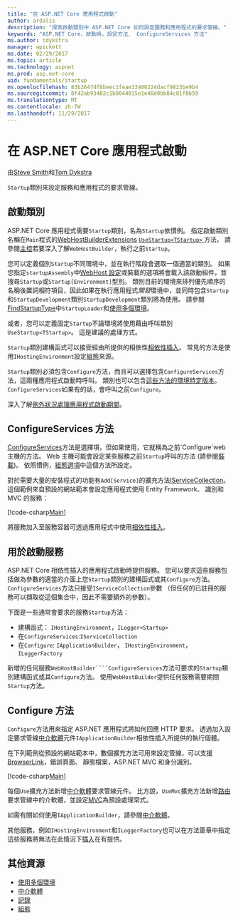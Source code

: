 ```yaml
---
title: "在 ASP.NET Core 應用程式啟動"
author: ardalis
description: "探索啟動類別中 ASP.NET Core 如何設定服務和應用程式的要求管線。"
keywords: "ASP.NET Core，啟動時，設定方法、 ConfigureServices 方法"
ms.author: tdykstra
manager: wpickett
ms.date: 02/29/2017
ms.topic: article
ms.technology: aspnet
ms.prod: asp.net-core
uid: fundamentals/startup
ms.openlocfilehash: 83b2647df8beec1feae33400224dacf9823be9b4
ms.sourcegitcommit: 8f42ab93402c1b8044815e1e48d0bb84c81f8b59
ms.translationtype: MT
ms.contentlocale: zh-TW
ms.lasthandoff: 11/29/2017
---
```

# <a name="application-startup-in-aspnet-core"></a>在 ASP.NET Core 應用程式啟動

由[Steve Smith](https://ardalis.com/)和[Tom Dykstra](https://github.com/tdykstra/)

`Startup`類別來設定服務和應用程式的要求管線。

## <a name="the-startup-class"></a>啟動類別

ASP.NET Core 應用程式需要`Startup`類別，名為`Startup`依慣例。 指定啟動類別名稱在`Main`程式的[WebHostBuilderExtensions](https://docs.microsoft.com/aspnet/core/api/microsoft.aspnetcore.hosting.webhostbuilderextensions) [ `UseStartup<TStartup>` ](https://docs.microsoft.com/aspnet/core/api/microsoft.aspnetcore.hosting.webhostbuilderextensions#Microsoft_AspNetCore_Hosting_WebHostBuilderExtensions_UseStartup__1_Microsoft_AspNetCore_Hosting_IWebHostBuilder_)方法。 請參閱[主控](xref:fundamentals/hosting)若要深入了解`WebHostBuilder`，執行之前`Startup`。

您可以定義個別`Startup`不同環境中，並在執行階段會選取一個適當的類別。 如果您指定`startupAssembly`中[WebHost 設定](https://docs.microsoft.com/aspnet/core/fundamentals/hosting?tabs=aspnetcore2x#configuring-a-host)或裝載的選項將會載入該啟動組件，並搜尋`Startup`或`Startup[Environment]`型別。 類別目前的環境來排列優先順序的名稱後置詞相符項目，因此如果在執行應用程式*開發*環境中，並同時包含`Startup`和`StartupDevelopment`類別`StartupDevelopment`類別將為使用。 請參閱[FindStartupType](https://github.com/aspnet/Hosting/blob/rel/1.1.0/src/Microsoft.AspNetCore.Hosting/Internal/StartupLoader.cs)中`StartupLoader`和[使用多個環境](environments.md#startup-conventions)。

或者，您可以定義固定`Startup`不論環境將使用藉由呼叫類別`UseStartup<TStartup>`。 這是建議的處理方式。

`Startup`類別建構函式可以接受經由所提供的相依性[相依性插入](xref:fundamentals/dependency-injection)。 常見的方法是使用`IHostingEnvironment`設定[組態](xref:fundamentals/configuration/index)來源。

`Startup`類別必須包含`Configure`方法，而且可以選擇包含`ConfigureServices`方法，這兩種應用程式啟動時呼叫。 類別也可以包含[這些方法的環境特定版本](xref:fundamentals/environments#startup-conventions)。 `ConfigureServices`如果有的話，會呼叫之前`Configure`。

深入了解[例外狀況處理應用程式啟動期間](xref:fundamentals/error-handling#startup-exception-handling)。

## <a name="the-configureservices-method"></a>ConfigureServices 方法

[ConfigureServices](https://docs.microsoft.com/aspnet/core/api/microsoft.aspnetcore.hosting.startupbase#Microsoft_AspNetCore_Hosting_StartupBase_ConfigureServices_Microsoft_Extensions_DependencyInjection_IServiceCollection_)方法是選擇項，但如果使用，它就稱為之前`Configure`web 主機的方法。 Web 主機可能會設定某些服務之前``Startup``呼叫的方法 (請參閱[裝載](xref:fundamentals/hosting))。 依照慣例，[組態選項](xref:fundamentals/configuration/index)中這個方法所設定。

對於需要大量的安裝程式的功能有`Add[Service]`的擴充方法[IServiceCollection](https://docs.microsoft.com/aspnet/core/api/microsoft.extensions.dependencyinjection.iservicecollection)。 這個範例來自預設的網站範本會設定應用程式使用 Entity Framework、 識別和 MVC 的服務：

[!code-csharp[Main](../common/samples/WebApplication1/Startup.cs?highlight=4,7,11&start=40&end=55)]

將服務加入至服務容器可透過應用程式中使用[相依性插入](xref:fundamentals/dependency-injection)。

## <a name="services-available-in-startup"></a>用於啟動服務

ASP.NET Core 相依性插入的應用程式啟動時提供服務。 您可以要求這些服務包括做為參數的適當的介面上您`Startup`類別的建構函式或其`Configure`方法。 `ConfigureServices`方法只接受`IServiceCollection`參數 （但任何的已註冊的服務可以擷取從這個集合中，因此不需要額外的參數）。

下面是一些通常會要求的服務`Startup`方法：

* 建構函式： `IHostingEnvironment`，`ILogger<Startup>`
* 在`ConfigureServices`:`IServiceCollection`
* 在`Configure`: `IApplicationBuilder`， `IHostingEnvironment`，`ILoggerFactory`

新增的任何服務``WebHostBuilder````ConfigureServices``方法可要求的``Startup``類別建構函式或其``Configure``方法。 使用`WebHostBuilder`提供任何服務需要期間`Startup`方法。

## <a name="the-configure-method"></a>Configure 方法

`Configure`方法用來指定 ASP.NET 應用程式將如何回應 HTTP 要求。 透過加入設定要求管線[中介軟體](middleware.md)元件`IApplicationBuilder`相依性插入所提供的執行個體。

在下列範例從預設的網站範本中，數個擴充方法可用來設定管線，可以支援[BrowserLink](http://vswebessentials.com/features/browserlink)，錯誤頁面、 靜態檔案，ASP.NET MVC 和身分識別。

[!code-csharp[Main](../common/samples/WebApplication1/Startup.cs?highlight=8,9,10,14,17,19,21&start=58&end=84)]

每個`Use`擴充方法新增[中介軟體](xref:fundamentals/middleware)要求管線元件。 比方說，`UseMvc`擴充方法新增[路由](routing.md)要求管線中的介軟體，並設定[MVC](xref:mvc/overview)為預設處理常式。

如需有關如何使用`IApplicationBuilder`，請參閱[中介軟體](xref:fundamentals/middleware)。

其他服務，例如`IHostingEnvironment`和`ILoggerFactory`也可以在方法簽章中指定這些服務將無法在此情況下[插入](dependency-injection.md)在有提供。 

## <a name="additional-resources"></a>其他資源

* [使用多個環境](xref:fundamentals/environments)
* [中介軟體](xref:fundamentals/middleware)
* [記錄](xref:fundamentals/logging/index)
* [組態](xref:fundamentals/configuration/index)
